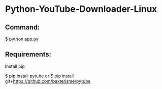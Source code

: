 # Python-YouTube-Downloader-Linux


## Command:

$ python app.py


## Requirements:

Install pip

$ pip install pytube or $ pip install git+https://github.com/baxterisme/pytube














